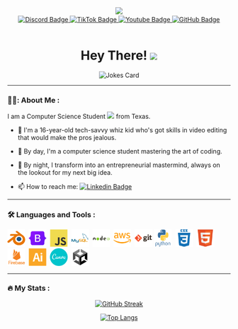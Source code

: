 <div id="header" align="center">
    <img src="https://media.giphy.com/media/M9gbBd9nbDrOTu1Mqx/giphy.gif" width="100" />
    <div id="badges">
        <a href="https://discord.gg/GWNaqpVKFY">
            <img src="https://img.shields.io/badge/Discord-7289DA?style=for-the-badge&logo=discord&logoColor=white"
                alt="Discord Badge" />
        </a>
        <a href="https://www.tiktok.com/@officialmrgamer">
            <img src="https://img.shields.io/badge/TikTok-000000?style=for-the-badge&logo=tiktok&logoColor=white"
                alt="TikTok Badge" />
        </a>
        <a href="https://youtube.com/channel/UCxsk_AXS9J46EOBiPwAoxig">
            <img src="https://img.shields.io/badge/YouTube-red?style=for-the-badge&logo=youtube&logoColor=white"
                alt="Youtube Badge" />
        </a>
        <a href="https://github.com/TheGamerCoder121">
            <img src="https://img.shields.io/badge/GitHub-100000?style=for-the-badge&logo=github&logoColor=white"
                alt="GitHub Badge" />
        </a>
    </div>
    <img src="https://komarev.com/ghpvc/?username=TheGamerCoder121&style=flat-square" alt="" />
    <h1>
        Hey There!
        <img src="https://media.giphy.com/media/hvRJCLFzcasrR4ia7z/giphy.gif" width="30px" />
    </h1>
</div>
<div align="center">
    
  ![Jokes Card](https://readme-jokes.vercel.app/api?hideBorder)
    
 </div>
 
 ---
 
 
 ### 👨‍💻: About Me :
 I am a Computer Science Student <img src="https://media.giphy.com/media/WUlplcMpOCEmTGBtBW/giphy.gif" width="30"> from Texas.
 
- 🔭 I'm a 16-year-old tech-savvy whiz kid who's got skills in video editing that would make the pros jealous.

- 🌇 By day, I'm a computer science student mastering the art of coding.

- 🌉 By night, I transform into an entrepreneurial mastermind, always on the lookout for my next big idea.

- 📫 How to reach me: [![Linkedin Badge](https://img.shields.io/badge/Discord-7289DA?style=for-the-badge&logo=discord&logoColor=white)](https://discord.gg/GWNaqpVKFY)

---

### :hammer_and_wrench: Languages and Tools :

<div>
  <img src="https://github.com/devicons/devicon/blob/master/icons/blender/blender-original.svg" title="Blender" alt="Blender" width="40" height="40"/>&nbsp;
  <img src="https://github.com/devicons/devicon/blob/master/icons/bootstrap/bootstrap-original.svg" title="Bootstrap" alt="Bootstrap" width="40" height="40"/>&nbsp;
    <img src="https://github.com/devicons/devicon/blob/master/icons/javascript/javascript-original.svg" title="JavaScript" alt="JavaScript" width="40" height="40"/>&nbsp;
    <img src="https://github.com/devicons/devicon/blob/master/icons/mysql/mysql-original-wordmark.svg" title="MySQL"  alt="MySQL" width="40" height="40"/>&nbsp;
  <img src="https://github.com/devicons/devicon/blob/master/icons/nodejs/nodejs-original-wordmark.svg" title="NodeJS" alt="NodeJS" width="40" height="40"/>&nbsp;
  <img src="https://github.com/devicons/devicon/blob/master/icons/amazonwebservices/amazonwebservices-plain-wordmark.svg" title="AWS" alt="AWS" width="40" height="40"/>&nbsp;
  <img src="https://github.com/devicons/devicon/blob/master/icons/git/git-original-wordmark.svg" title="Git" alt="Git" width="40" height="40"/>
  <img src="https://github.com/devicons/devicon/blob/master/icons/python/python-original-wordmark.svg" title="Python" alt="Python " width="40" height="40"/>&nbsp;
  <img src="https://github.com/devicons/devicon/blob/master/icons/css3/css3-plain-wordmark.svg"  title="CSS3" alt="CSS" width="40" height="40"/>&nbsp;
  <img src="https://github.com/devicons/devicon/blob/master/icons/html5/html5-original.svg" title="HTML5" alt="HTML" width="40" height="40"/>&nbsp;
  <img src="https://github.com/devicons/devicon/blob/master/icons/firebase/firebase-plain-wordmark.svg" title="Firebase" alt="Firebase" width="40" height="40"/>&nbsp;
  <img src="https://github.com/devicons/devicon/blob/master/icons/illustrator/illustrator-plain.svg" title="Illustrator" alt="Illustrator" width="40" height="40"/>&nbsp;
  <img src="https://github.com/devicons/devicon/blob/master/icons/canva/canva-original.svg" title="Canva" alt="Canva" width="40" height="40"/>&nbsp;
  <img src="https://github.com/devicons/devicon/blob/master/icons/unity/unity-original.svg" title="Unity" alt="Unity" width="40" height="40"/>&nbsp;
</div>

---

### :fire: My Stats :
<div align="center"> 
    
[![GitHub Streak](http://github-readme-streak-stats.herokuapp.com?user=TheGamerCoder121&theme=dark)](https://git.io/streak-stats)
    
[![Top Langs](https://github-readme-stats.vercel.app/api/top-langs/?username=TheGamerCoder121&layout=compact&theme=vision-friendly-dark)](https://github.com/anuraghazra/github-readme-stats)
</div>
  
